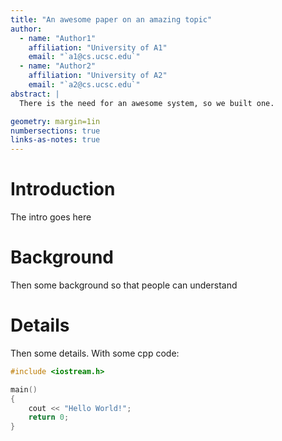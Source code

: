 ```yaml
---
title: "An awesome paper on an amazing topic"
author:
  - name: "Author1"
    affiliation: "University of A1"
    email: "`a1@cs.ucsc.edu`"
  - name: "Author2"
    affiliation: "University of A2"
    email: "`a2@cs.ucsc.edu`"
abstract: |
  There is the need for an awesome system, so we built one.

geometry: margin=1in
numbersections: true
links-as-notes: true
---
```


# Introduction

The intro goes here

# Background

Then some background so that people can understand

# Details

Then some details. With some cpp code:

```cpp
#include <iostream.h>

main()
{
    cout << "Hello World!";
    return 0;
}
```

